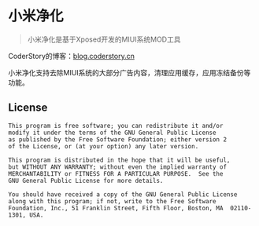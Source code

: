 # 小米净化

> 小米净化是基于Xposed开发的MIUI系统MOD工具

CoderStory的博客：[blog.coderstory.cn](https://blog.coderstory.cn)   
 
 
 
小米净化支持去除MIUI系统的大部分广告内容，清理应用缓存，应用冻结备份等功能。



## License
```text
This program is free software; you can redistribute it and/or
modify it under the terms of the GNU General Public License
as published by the Free Software Foundation; either version 2
of the License, or (at your option) any later version.

This program is distributed in the hope that it will be useful,
but WITHOUT ANY WARRANTY; without even the implied warranty of
MERCHANTABILITY or FITNESS FOR A PARTICULAR PURPOSE.  See the
GNU General Public License for more details.

You should have received a copy of the GNU General Public License
along with this program; if not, write to the Free Software
Foundation, Inc., 51 Franklin Street, Fifth Floor, Boston, MA  02110-1301, USA.
```
